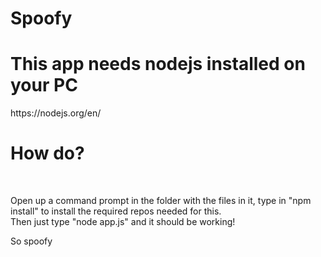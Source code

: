 # Spoofy
<h1><b>This app needs nodejs installed on your PC</b></h1>
https://nodejs.org/en/

<h1>How do?</h1>
<br>
<p>Open up a command prompt in the folder with the files in it, type in "npm install" to install the required repos needed for this.
<br>
Then just type "node app.js" and it should be working!</p>

So spoofy
